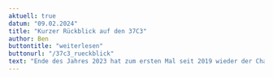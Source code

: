 ```yaml
---
aktuell: true
datum: "09.02.2024"
title: "Kurzer Rückblick auf den 37C3"
author: Ben
buttontitle: "weiterlesen"
buttonurl: "/37c3_rueckblick"
text: "Ende des Jahres 2023 hat zum ersten Mal seit 2019 wieder der Chaos Communication Congress stattgefunden. Wir waren mit Bits & Bäume vom 27. bis 30.12. im Congresszentrum in Hamburg dabei. Zusammen mit 27 Orgas haben wir ein Habitat mit Workshoparea und Sofaecke gestaltet."
---
```


